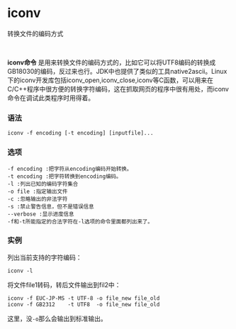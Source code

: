 # iconv

转换文件的编码方式

‍

**iconv命令** 是用来转换文件的编码方式的，比如它可以将UTF8编码的转换成GB18030的编码，反过来也行。JDK中也提供了类似的工具native2ascii。Linux下的iconv开发库包括iconv_open,iconv_close,iconv等C函数，可以用来在C/C++程序中很方便的转换字符编码，这在抓取网页的程序中很有用处，而iconv命令在调试此类程序时用得着。

### 语法

```
iconv -f encoding [-t encoding] [inputfile]... 
```

### 选项

```
-f encoding :把字符从encoding编码开始转换。 
-t encoding :把字符转换到encoding编码。 
-l :列出已知的编码字符集合 
-o file :指定输出文件 
-c :忽略输出的非法字符 
-s :禁止警告信息，但不是错误信息 
--verbose :显示进度信息 
-f和-t所能指定的合法字符在-l选项的命令里面都列出来了。 
```

### 实例

列出当前支持的字符编码：

```
iconv -l 
```

将文件file1转码，转后文件输出到fil2中：

```
iconv -f EUC-JP-MS -t UTF-8 -o file_new file_old
iconv -f GB2312    -t UTF8  -o file_new file_old
```

这里，没`-o`​那么会输出到标准输出。

‍
